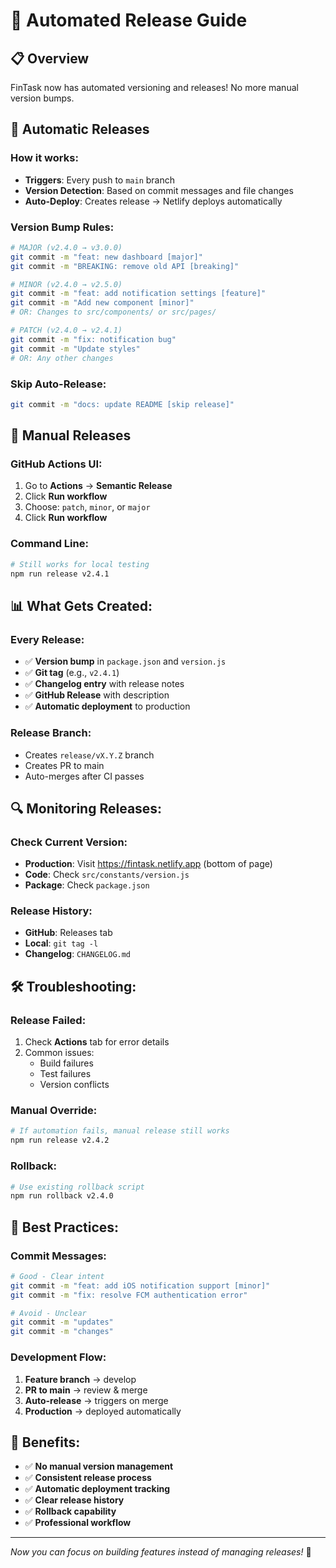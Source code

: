 # 🚀 Automated Release Guide

## 📋 Overview
FinTask now has automated versioning and releases! No more manual version bumps.

## 🤖 Automatic Releases

### How it works:
- **Triggers**: Every push to `main` branch
- **Version Detection**: Based on commit messages and file changes
- **Auto-Deploy**: Creates release → Netlify deploys automatically

### Version Bump Rules:
```bash
# MAJOR (v2.4.0 → v3.0.0)
git commit -m "feat: new dashboard [major]"
git commit -m "BREAKING: remove old API [breaking]"

# MINOR (v2.4.0 → v2.5.0) 
git commit -m "feat: add notification settings [feature]"
git commit -m "Add new component [minor]"
# OR: Changes to src/components/ or src/pages/

# PATCH (v2.4.0 → v2.4.1)
git commit -m "fix: notification bug"
git commit -m "Update styles"
# OR: Any other changes
```

### Skip Auto-Release:
```bash
git commit -m "docs: update README [skip release]"
```

## 🎯 Manual Releases

### GitHub Actions UI:
1. Go to **Actions** → **Semantic Release**
2. Click **Run workflow**
3. Choose: `patch`, `minor`, or `major`
4. Click **Run workflow**

### Command Line:
```bash
# Still works for local testing
npm run release v2.4.1
```

## 📊 What Gets Created:

### Every Release:
- ✅ **Version bump** in `package.json` and `version.js`
- ✅ **Git tag** (e.g., `v2.4.1`)
- ✅ **Changelog entry** with release notes
- ✅ **GitHub Release** with description
- ✅ **Automatic deployment** to production

### Release Branch:
- Creates `release/vX.Y.Z` branch
- Creates PR to main
- Auto-merges after CI passes

## 🔍 Monitoring Releases:

### Check Current Version:
- **Production**: Visit https://fintask.netlify.app (bottom of page)
- **Code**: Check `src/constants/version.js`
- **Package**: Check `package.json`

### Release History:
- **GitHub**: Releases tab
- **Local**: `git tag -l`
- **Changelog**: `CHANGELOG.md`

## 🛠️ Troubleshooting:

### Release Failed:
1. Check **Actions** tab for error details
2. Common issues:
   - Build failures
   - Test failures
   - Version conflicts

### Manual Override:
```bash
# If automation fails, manual release still works
npm run release v2.4.2
```

### Rollback:
```bash
# Use existing rollback script
npm run rollback v2.4.0
```

## 📝 Best Practices:

### Commit Messages:
```bash
# Good - Clear intent
git commit -m "feat: add iOS notification support [minor]"
git commit -m "fix: resolve FCM authentication error"

# Avoid - Unclear
git commit -m "updates"
git commit -m "changes"
```

### Development Flow:
1. **Feature branch** → develop
2. **PR to main** → review & merge  
3. **Auto-release** → triggers on merge
4. **Production** → deployed automatically

## 🎉 Benefits:

- ✅ **No manual version management**
- ✅ **Consistent release process**
- ✅ **Automatic deployment tracking**
- ✅ **Clear release history**
- ✅ **Rollback capability**
- ✅ **Professional workflow**

---

*Now you can focus on building features instead of managing releases!* 🚀